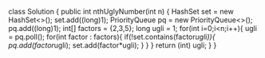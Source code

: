 class Solution {
    public int nthUglyNumber(int n) {
        HashSet<Long> set = new HashSet<>();
        set.add((long)1);
        PriorityQueue<Long> pq = new PriorityQueue<>();
        pq.add((long)1);
        int[] factors = {2,3,5};
        long ugli = 1;
        for(int i=0;i<n;i++){
            ugli = pq.poll();
            for(int factor : factors){
               if(!set.contains(factor*ugli)){
                   pq.add(factor*ugli);
                   set.add(factor*ugli);
               }
            }
        }
        return (int) ugli;
    }
}